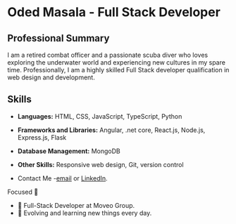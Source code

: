 # Oded Masala - Full Stack Developer

## Professional Summary

I am a retired combat officer and a passionate scuba diver who loves exploring the underwater world and experiencing new cultures in my spare time.
Professionally, I am a highly skilled Full Stack developer qualification in web design and development.

## Skills

- **Languages:** HTML, CSS, JavaScript, TypeScript, Python
- **Frameworks and Libraries:** Angular, .net core, React.js, Node.js, Express.js, Flask
- **Database Management:** MongoDB
- **Other Skills:** Responsive web design, Git, version control

- Contact Me -[email]( mailto:odedmasala2009@gmail.com ) or [LinkedIn]( https://www.linkedin.com/in/oded-masala/ ). 

Focused :rocket:

- 🌱 Full-Stack Developer at Moveo Group.
- 🔭 Evolving and learning new things every day.



